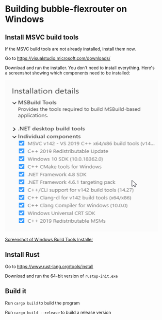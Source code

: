 # Building bubble-flexrouter on Windows

## Install MSVC build tools
If the MSVC build tools are not already installed, install them now.

Go to https://visualstudio.microsoft.com/downloads/

Download and run the installer. You don't need to install everything. Here's a screenshot showing which components
need to be installed:

<img src="img/win-build-tools-installer.png" alt="Screenshot of Windows Build Tools Installer" height="500"/>

[Screenshot of Windows Build Tools Installer](img/win-build-tools-installer.png)

## Install Rust
Go to https://www.rust-lang.org/tools/install

Download and run the 64-bit version of `rustup-init.exe`

## Build it
Run `cargo build` to build the program

Run `cargo build --release` to build a release version
